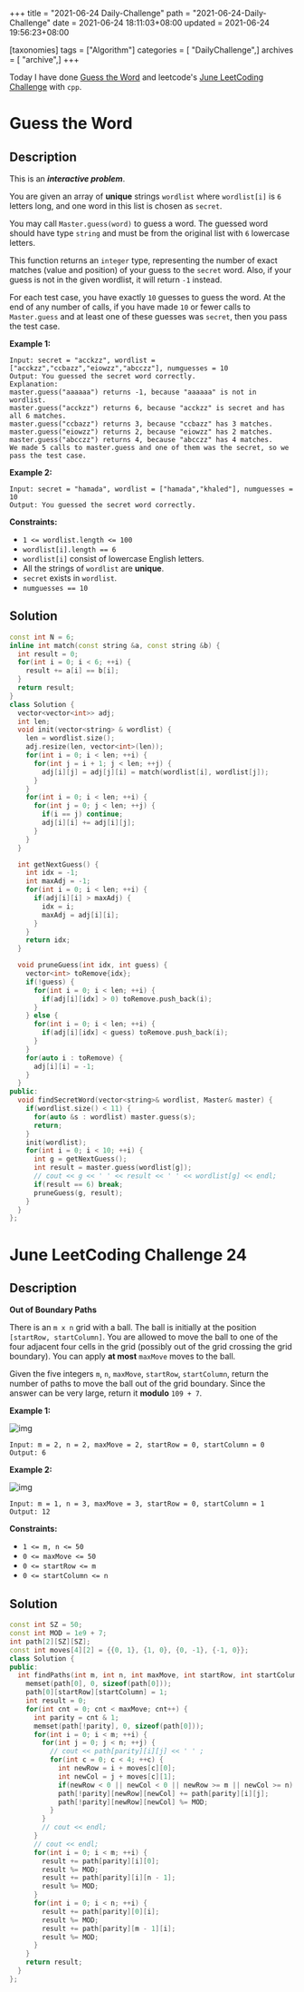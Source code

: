 +++
title = "2021-06-24 Daily-Challenge"
path = "2021-06-24-Daily-Challenge"
date = 2021-06-24 18:11:03+08:00
updated = 2021-06-24 19:56:23+08:00

[taxonomies]
tags = ["Algorithm"]
categories = [ "DailyChallenge",]
archives = [ "archive",]
+++

Today I have done [Guess the Word](https://leetcode.com/problems/guess-the-word/description/) and leetcode's [June LeetCoding Challenge](https://leetcode.com/explore/challenge/card/june-leetcoding-challenge-2021/606/week-4-june-22nd-june-28th/3790/) with `cpp`.

<!-- more -->

# Guess the Word

## Description

This is an ***interactive problem***.

You are given an array of **unique** strings `wordlist` where `wordlist[i]` is `6` letters long, and one word in this list is chosen as `secret`.

You may call `Master.guess(word)` to guess a word. The guessed word should have type `string` and must be from the original list with `6` lowercase letters.

This function returns an `integer` type, representing the number of exact matches (value and position) of your guess to the `secret` word. Also, if your guess is not in the given wordlist, it will return `-1` instead.

For each test case, you have exactly `10` guesses to guess the word. At the end of any number of calls, if you have made `10` or fewer calls to `Master.guess` and at least one of these guesses was `secret`, then you pass the test case.

 

**Example 1:**

```
Input: secret = "acckzz", wordlist = ["acckzz","ccbazz","eiowzz","abcczz"], numguesses = 10
Output: You guessed the secret word correctly.
Explanation:
master.guess("aaaaaa") returns -1, because "aaaaaa" is not in wordlist.
master.guess("acckzz") returns 6, because "acckzz" is secret and has all 6 matches.
master.guess("ccbazz") returns 3, because "ccbazz" has 3 matches.
master.guess("eiowzz") returns 2, because "eiowzz" has 2 matches.
master.guess("abcczz") returns 4, because "abcczz" has 4 matches.
We made 5 calls to master.guess and one of them was the secret, so we pass the test case.
```

**Example 2:**

```
Input: secret = "hamada", wordlist = ["hamada","khaled"], numguesses = 10
Output: You guessed the secret word correctly.
```

 

**Constraints:**

- `1 <= wordlist.length <= 100`
- `wordlist[i].length == 6`
- `wordlist[i]` consist of lowercase English letters.
- All the strings of `wordlist` are **unique**.
- `secret` exists in `wordlist`.
- `numguesses == 10`

## Solution

``` cpp
const int N = 6;
inline int match(const string &a, const string &b) {
  int result = 0;
  for(int i = 0; i < 6; ++i) {
    result += a[i] == b[i];
  }
  return result;
}
class Solution {
  vector<vector<int>> adj;
  int len;
  void init(vector<string> & wordlist) {
    len = wordlist.size();
    adj.resize(len, vector<int>(len));
    for(int i = 0; i < len; ++i) {
      for(int j = i + 1; j < len; ++j) {
        adj[i][j] = adj[j][i] = match(wordlist[i], wordlist[j]);
      }
    }
    for(int i = 0; i < len; ++i) {
      for(int j = 0; j < len; ++j) {
        if(i == j) continue;
        adj[i][i] += adj[i][j];
      }
    }
  }

  int getNextGuess() {
    int idx = -1;
    int maxAdj = -1;
    for(int i = 0; i < len; ++i) {
      if(adj[i][i] > maxAdj) {
        idx = i;
        maxAdj = adj[i][i];
      }
    }
    return idx;
  }

  void pruneGuess(int idx, int guess) {
    vector<int> toRemove{idx};
    if(!guess) {
      for(int i = 0; i < len; ++i) {
        if(adj[i][idx] > 0) toRemove.push_back(i);
      }
    } else {
      for(int i = 0; i < len; ++i) {
        if(adj[i][idx] < guess) toRemove.push_back(i);
      }
    }
    for(auto i : toRemove) {
      adj[i][i] = -1;
    }
  }
public:
  void findSecretWord(vector<string>& wordlist, Master& master) {
    if(wordlist.size() < 11) {
      for(auto &s : wordlist) master.guess(s);
      return;
    }
    init(wordlist);
    for(int i = 0; i < 10; ++i) {
      int g = getNextGuess();
      int result = master.guess(wordlist[g]);
      // cout << g << ' ' << result << ' ' << wordlist[g] << endl;
      if(result == 6) break;
      pruneGuess(g, result);
    }
  }
};
```

# June LeetCoding Challenge 24

## Description

**Out of Boundary Paths**

There is an `m x n` grid with a ball. The ball is initially at the position `[startRow, startColumn]`. You are allowed to move the ball to one of the four adjacent four cells in the grid (possibly out of the grid crossing the grid boundary). You can apply **at most** `maxMove` moves to the ball.

Given the five integers `m`, `n`, `maxMove`, `startRow`, `startColumn`, return the number of paths to move the ball out of the grid boundary. Since the answer can be very large, return it **modulo** `109 + 7`.

 

**Example 1:**

![img](https://assets.leetcode.com/uploads/2021/04/28/out_of_boundary_paths_1.png)

```
Input: m = 2, n = 2, maxMove = 2, startRow = 0, startColumn = 0
Output: 6
```

**Example 2:**

![img](https://assets.leetcode.com/uploads/2021/04/28/out_of_boundary_paths_2.png)

```
Input: m = 1, n = 3, maxMove = 3, startRow = 0, startColumn = 1
Output: 12
```

 

**Constraints:**

- `1 <= m, n <= 50`
- `0 <= maxMove <= 50`
- `0 <= startRow <= m`
- `0 <= startColumn <= n`

## Solution

``` cpp
const int SZ = 50;
const int MOD = 1e9 + 7;
int path[2][SZ][SZ];
const int moves[4][2] = {{0, 1}, {1, 0}, {0, -1}, {-1, 0}};
class Solution {
public:
  int findPaths(int m, int n, int maxMove, int startRow, int startColumn) {
    memset(path[0], 0, sizeof(path[0]));
    path[0][startRow][startColumn] = 1;
    int result = 0;
    for(int cnt = 0; cnt < maxMove; cnt++) {
      int parity = cnt & 1;
      memset(path[!parity], 0, sizeof(path[0]));
      for(int i = 0; i < m; ++i) {
        for(int j = 0; j < n; ++j) {
          // cout << path[parity][i][j] << ' ' ;
          for(int c = 0; c < 4; ++c) {
            int newRow = i + moves[c][0];
            int newCol = j + moves[c][1];
            if(newRow < 0 || newCol < 0 || newRow >= m || newCol >= n) continue;
            path[!parity][newRow][newCol] += path[parity][i][j];
            path[!parity][newRow][newCol] %= MOD;
          }
        }
        // cout << endl;
      }
      // cout << endl;
      for(int i = 0; i < m; ++i) {
        result += path[parity][i][0];
        result %= MOD;
        result += path[parity][i][n - 1];
        result %= MOD;
      }
      for(int i = 0; i < n; ++i) {
        result += path[parity][0][i];
        result %= MOD;
        result += path[parity][m - 1][i];
        result %= MOD;
      }
    }
    return result;
  }
};
```
